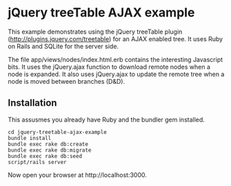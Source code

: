 # jQuery treeTable AJAX example

This example demonstrates using the jQuery treeTable plugin (http://plugins.jquery.com/treetable) for an AJAX enabled tree. It uses Ruby on Rails and SQLite for the server side.

The file app/views/nodes/index.html.erb contains the interesting Javascript bits. It uses the jQuery.ajax  function to download remote nodes when a node is expanded. It also uses jQuery.ajax to update the remote tree when a node is moved between branches (D&D).

## Installation

This assusmes you already have Ruby and the bundler gem installed.

    cd jquery-treetable-ajax-example
    bundle install
    bundle exec rake db:create
    bundle exec rake db:migrate
    bundle exec rake db:seed
    script/rails server

Now open your browser at http://localhost:3000.

